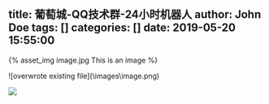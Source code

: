 title: 葡萄城-QQ技术群-24小时机器人
author: John Doe
tags: []
categories: []
date: 2019-05-20 15:55:00
---

{% asset_img image.jpg This is an image %}

![overwrote existing file](\\images\image.png\)

![](\\imagesimage.jpg)